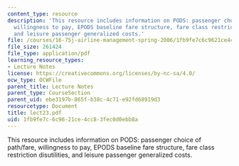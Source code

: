 ```yaml
---
content_type: resource
description: 'This resource includes information on PODS: passenger choice of path/fare,
  willingness to pay, EPODS baseline fare structure, fare class restriction disutilities,
  and leisure passenger generalized costs.'
file: /courses/16-75j-airline-management-spring-2006/1fb9fe7c6c9621ce4cc83fec0d0ebb8a_lect23.pdf
file_size: 261424
file_type: application/pdf
learning_resource_types:
- Lecture Notes
license: https://creativecommons.org/licenses/by-nc-sa/4.0/
ocw_type: OCWFile
parent_title: Lecture Notes
parent_type: CourseSection
parent_uid: ebe3197b-865f-b38c-4c71-e92fd68919d3
resourcetype: Document
title: lect23.pdf
uid: 1fb9fe7c-6c96-21ce-4cc8-3fec0d0ebb8a
---
```

This resource includes information on PODS: passenger choice of path/fare, willingness to pay, EPODS baseline fare structure, fare class restriction disutilities, and leisure passenger generalized costs.